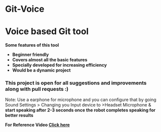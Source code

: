 # Git-Voice
<h1>Voice based Git tool</h1>
<b>Some features of this tool
<ul>
<li>Beginner friendly </li>
<li> Covers almost all the basic features </li>
<li>Specially developed for increasing efficiency </li>
<li>Would be a dynamic project </li> </b>
</ul>

<h3>This project is open for all suggestions and improvements along with pull requests :) </h3>

Note: Use a earphone for microphone and you can configure that by going Sound Settings > Changing you Input device to >Headset Microphone &
<b>start speaking after 2-3 seconds once the robot completes speaking for better results </b>

<b>For Reference Video <a href="https://www.linkedin.com/posts/mubingirach_innovation-creativity-technology-activity-6825298971162890240-zF6l">Click here</a>
   

   

   
